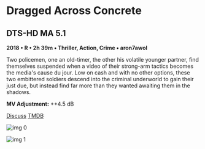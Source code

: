 # Dragged Across Concrete

## DTS-HD MA 5.1

**2018 • R • 2h 39m • Thriller, Action, Crime • aron7awol**

Two policemen, one an old-timer, the other his volatile younger partner, find themselves suspended when a video of their strong-arm tactics becomes the media's cause du jour. Low on cash and with no other options, these two embittered soldiers descend into the criminal underworld to gain their just due, but instead find far more than they wanted awaiting them in the shadows.

**MV Adjustment:** ++4.5 dB

[Discuss](https://www.avsforum.com/threads/bass-eq-for-filtered-movies.2995212/post-57811822)  [TMDB](438674)

![img 0](https://i.imgur.com/04Dvak8.jpg)

![img 1](https://i.imgur.com/bGHjl70.jpg)

